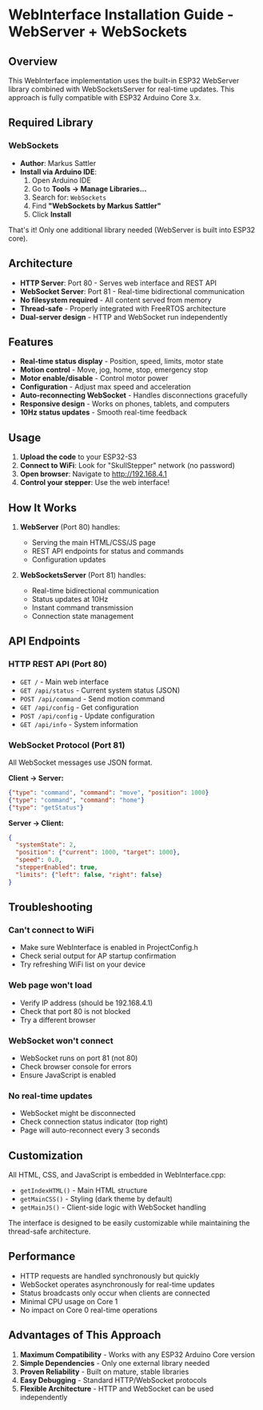 # WebInterface Installation Guide - WebServer + WebSockets

## Overview
This WebInterface implementation uses the built-in ESP32 WebServer library combined with WebSocketsServer for real-time updates. This approach is fully compatible with ESP32 Arduino Core 3.x.

## Required Library

### WebSockets
- **Author**: Markus Sattler
- **Install via Arduino IDE**:
  1. Open Arduino IDE
  2. Go to **Tools → Manage Libraries...**
  3. Search for: `WebSockets`
  4. Find **"WebSockets by Markus Sattler"**
  5. Click **Install**

That's it! Only one additional library needed (WebServer is built into ESP32 core).

## Architecture

- **HTTP Server**: Port 80 - Serves web interface and REST API
- **WebSocket Server**: Port 81 - Real-time bidirectional communication
- **No filesystem required** - All content served from memory
- **Thread-safe** - Properly integrated with FreeRTOS architecture
- **Dual-server design** - HTTP and WebSocket run independently

## Features

- **Real-time status display** - Position, speed, limits, motor state
- **Motion control** - Move, jog, home, stop, emergency stop
- **Motor enable/disable** - Control motor power
- **Configuration** - Adjust max speed and acceleration
- **Auto-reconnecting WebSocket** - Handles disconnections gracefully
- **Responsive design** - Works on phones, tablets, and computers
- **10Hz status updates** - Smooth real-time feedback

## Usage

1. **Upload the code** to your ESP32-S3
2. **Connect to WiFi**: Look for "SkullStepper" network (no password)
3. **Open browser**: Navigate to http://192.168.4.1
4. **Control your stepper**: Use the web interface!

## How It Works

1. **WebServer** (Port 80) handles:
   - Serving the main HTML/CSS/JS page
   - REST API endpoints for status and commands
   - Configuration updates

2. **WebSocketsServer** (Port 81) handles:
   - Real-time bidirectional communication
   - Status updates at 10Hz
   - Instant command transmission
   - Connection state management

## API Endpoints

### HTTP REST API (Port 80)
- `GET /` - Main web interface
- `GET /api/status` - Current system status (JSON)
- `POST /api/command` - Send motion command
- `GET /api/config` - Get configuration
- `POST /api/config` - Update configuration
- `GET /api/info` - System information

### WebSocket Protocol (Port 81)
All WebSocket messages use JSON format.

**Client → Server:**
```json
{"type": "command", "command": "move", "position": 1000}
{"type": "command", "command": "home"}
{"type": "getStatus"}
```

**Server → Client:**
```json
{
  "systemState": 2,
  "position": {"current": 1000, "target": 1000},
  "speed": 0.0,
  "stepperEnabled": true,
  "limits": {"left": false, "right": false}
}
```

## Troubleshooting

### Can't connect to WiFi
- Make sure WebInterface is enabled in ProjectConfig.h
- Check serial output for AP startup confirmation
- Try refreshing WiFi list on your device

### Web page won't load
- Verify IP address (should be 192.168.4.1)
- Check that port 80 is not blocked
- Try a different browser

### WebSocket won't connect
- WebSocket runs on port 81 (not 80)
- Check browser console for errors
- Ensure JavaScript is enabled

### No real-time updates
- WebSocket might be disconnected
- Check connection status indicator (top right)
- Page will auto-reconnect every 3 seconds

## Customization

All HTML, CSS, and JavaScript is embedded in WebInterface.cpp:
- `getIndexHTML()` - Main HTML structure
- `getMainCSS()` - Styling (dark theme by default)
- `getMainJS()` - Client-side logic with WebSocket handling

The interface is designed to be easily customizable while maintaining the thread-safe architecture.

## Performance

- HTTP requests are handled synchronously but quickly
- WebSocket operates asynchronously for real-time updates
- Status broadcasts only occur when clients are connected
- Minimal CPU usage on Core 1
- No impact on Core 0 real-time operations

## Advantages of This Approach

1. **Maximum Compatibility** - Works with any ESP32 Arduino Core version
2. **Simple Dependencies** - Only one external library needed
3. **Proven Reliability** - Built on mature, stable libraries
4. **Easy Debugging** - Standard HTTP/WebSocket protocols
5. **Flexible Architecture** - HTTP and WebSocket can be used independently